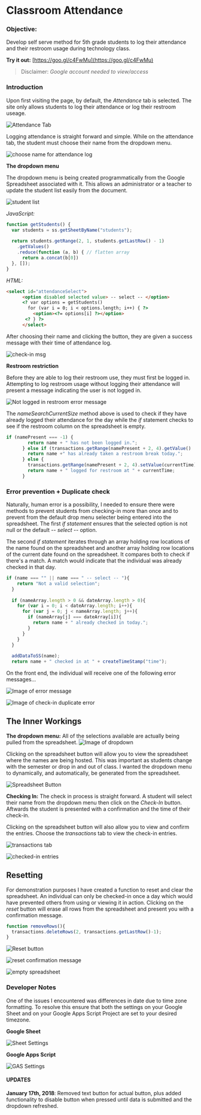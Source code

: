 # Classroom Attendance

### Objective:
Develop self serve method for 5th grade students to log their attendance and their restroom usage during technology class.

**Try it out:** [https://goo.gl/c4FwMu](https://goo.gl/c4FwMu)
>Disclaimer: _Google account needed to view/access_

### Introduction
Upon first visiting the page, by default, the *Attendance* tab is selected. The site only allows students to log their attendance or log their restroom useage.

![Attendance Tab](https://gdurl.com/kSRuz)

Logging attendance is straight forward and simple. While on the attendance tab, the student must choose their name from the dropdown menu.

![choose name for attendance log](https://gdurl.com/ZNB7)

**The dropdown menu**

The dropdown menu is being created programmatically from the Google Spreadsheet associated with it. This allows an administrator or a teacher to update the student list easily from the document.

![student list](http://gdurl.com/4u6l)

*JavaScript:*
```javascript
function getStudents() {
  var students = ss.getSheetByName("students");
  
  return students.getRange(2, 1, students.getLastRow() - 1)
    .getValues()
    .reduce(function (a, b) { // flatten array
      return a.concat(b[0])
  }, []);
}
```

*HTML:*
```html
<select id="attendanceSelect">
      <option disabled selected value> -- select -- </option>
      <? var options = getStudents()
        for (var i = 0; i < options.length; i++) { ?>
          <option><?= options[i] ?></option>
       <? } ?>
      </select>
```
After choosing their name and clicking the button, they are given a success message with their time of attendance log.

![check-in msg](https://gdurl.com/xKMx)

**Restroom restriction**

Before they are able to log their restroom use, they must first be logged in. Attempting to log restroom usage without logging their attendance will present a message indicating the user is not logged in.

![Not logged in restroom error message](https://gdurl.com/6qKf)

The *nameSearchCurrentSize* method above is used to check if they have already logged their attendance for the day while the *if* statement checks to see if the restroom column on the spreadsheet is empty.


```javascript
if (namePresent === -1) {
        return name + " has not been logged in.";
      } else if (transactions.getRange(namePresent + 2, 4).getValue() != ""){
        return name +" has already taken a restroom break today.";
      } else {
        transactions.getRange(namePresent + 2, 4).setValue(currentTime);
        return name + " logged for restroom at " + currentTime;
      }
```

### Error prevention + Duplicate check
Naturally, human error is a possibility, I needed to ensure there were methods to prevent students from checking-in more than once and to prevent from the default drop menu selecter being entered into the spreadsheet. The first *if statement* ensures that the selected option is not null or the default *-- select --* option.

The second *if statement* iterates through an array holding row locations of the name found on the spreadsheet and another array holding row locations of the current date found on the spreadsheet. It compares both to check if there's a match. A match would indicate that the individual was already checked in that day.

```javascript
if (name === "" || name === " -- select -- "){
    return "Not a valid selection";
  }
  
  if (nameArray.length > 0 && dateArray.length > 0){
    for (var i = 0; i < dateArray.length; i++){
      for (var j = 0; j < nameArray.length; j++){
        if (nameArray[j] === dateArray[i]){
          return name + " already checked in today.";
        }
      }
    }
  }
  
  addDataToSS(name);
  return name + " checked in at " + createTimeStamp("time");
  ```

On the front end, the individual will receive one of the following error messages...
    
![Image of error message](https://gdurl.com/Cdps)

![Image of check-in duplicate error](https://gdurl.com/QRPZ)


## The Inner Workings

**The dropdown menu:** All of the selections available are actually being pulled from the spreadsheet. ![Image of dropdown](https://gdurl.com/5Kqs)

Clicking on the spreadsheet button will allow you to view the spreadsheet where the names are being hosted. This was important as students change with the semester or drop in and out of class. I wanted the dropdown menu to dynamically, and automatically, be generated from the spreadsheet.

![Spreadsheet Button](http://gdurl.com/oz36t)

**Checking In:** The check in process is straight forward. A student will select their name from the dropdown menu then click on the *Check-In* button. Aftwards the student is presented with a confirmation and the time of their check-in.

Clicking on the spreadsheet button will also allow you to view and confirm the entries. Choose the *transactions* tab to view the check-in entries.

![transactions tab](http://gdurl.com/yDkR)

![checked-in entries](http://gdurl.com/8ZDU)


## Resetting
For demonstration purposes I have created a function to reset and clear the spreadsheet. An individual can only be checked-in once a day which would have prevented others from using or viewing it in action. Clicking on the *reset* button will erase all rows from the spreadsheet and present you with a confirmation message.
```javascript
function removeRows(){
  transactions.deleteRows(2, transactions.getLastRow()-1);
}
```

![Reset button](http://gdurl.com/ZFRa)

![reset confirmation message](http://gdurl.com/JOMF)

![empty spreadsheet](http://gdurl.com/Ytz3z)






### Developer Notes
One of the issues I encountered was differences in date due to time zone formatting. To resolve this ensure that both the settings on your Google Sheet and on your Google Apps Script Project are set to your desired timezone.

**Google Sheet**

![Sheet Settings](http://gdurl.com/7oWj)


**Google Apps Script**

![GAS Settings](http://gdurl.com/iOVE)


#### UPDATES
**January 17th, 2018**: Removed text button for actual button, plus added functionality to disable button when pressed until data is submitted and the dropdown refreshed.
